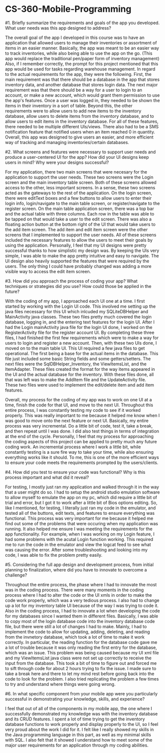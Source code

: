 # CS-360-Mobile-Programming

#1. Briefly summarize the requirements and goals of the app you developed. What user needs was this app designed to address?

The overall goal of the app I developed in this course was to have an application that allowed users to manage their inventories or assortment of items in an easier manner. Basically, the app was meant to be an easier way to track inventories, while also being able to use the app on the go. (This app would replace the traditional pen/paper form of inventory management) Also, if I remember correctly, the prompt for this project mentioned that this app would be used for tasks regarding warehouse management. In regard to the actual requirements for the app, they were the following. First, the main requirement was that there should be a database in the app that stores inventory data, and another database that stores login data. The next major requirement was that there should be a way for a user to login to an account, or make a new account, which would grant them permission to use the app's features. Once a user was logged in, they needed to be shown the items in their inventory in a sort of table. Beyond this, the other requirements were to allow users to add new items to the inventory database, allow users to delete items from the inventory database, and to allow users to edit items in the inventory database. For all of these features, there needed to be multiple different UIs/views. There also had to be a SMS notification feature that notified users when an item reached 0 in quantity. Overall, this app was designed to give users an easier, and more efficient way of tracking and managing inventories/certain databases.

#2. What screens and features were necessary to support user needs and produce a user-centered UI for the app? How did your UI designs keep users in mind? Why were your designs successful?

For my application, there two main screens that were necesary for the application to support the user needs. These two screens were the Login screen and the main inventory table screen. Both of these screens allowed access to the other, less important screens. In a sense, these two screens acted as the gateways to the rest of the application. On the login screen, there were editText boxes and a few buttons to allow users to enter their login info, login/navigate to the main table screen, or register/navigate to the register screen. On the main table application screen, there was a top bar and the actual table with three columns. Each row in the table was able to be tapped on that would take a user to the edit screen. There was also a floating action button at the bottom right of the UI that would take users to the add item screen. The add item and edit item screen were the other screens that I implemented to support the user needs. All of these screens included the necessary features to allow the users to meet their goals by using the application. Personally, I feel that my UI designs were pretty successful thanks to how simplistic my design was. By keeping the UIs very simple, I was able to make the app pretty intuitive and easy to navigate. The UI design also heavily supported the features that were required by the users. The only thing I could have probably changed was adding a more visible way to access the edit item screen.

#3. How did you approach the process of coding your app? What techniques or strategies did you use? How could those be applied in the future?

With the coding of my app, I approached each UI one at a time. I first started by working with the Login UI code. This involved me setting up the java files necessary for this UI which inlcuded my SQLiteDBHelper and MainActivity java classes. These two files pretty much covered the login database, logging in, and the entering text features for the login UI. After I had the Login mainActivity java file for the login UI done, I worked on the RegisterActivity file for the register account UI. By completing these three files, I had finished the first few requirements which were to make a way for users to login and register a new account. Then, with these two UIs done, I moved on to the main table UI. This UI required a few java files to get operational. The first being a base for the actual items in the database. This file just included some basic String fields and some getters/setters. The next files were the SqlDBHelper_Inventory, the ViewItemsList, and the ItemAdapter. These files created the format for the way items appeared in the UI and the actual database for the inventory. With these files done, all that was left was to make the AddItem file and the UpdateActivity file. These two files were used to implement the edit/delete item and add item features.

Overall, my process for the coding of my app was to work on one UI at a time, finish the code for that UI, and move to the next UI. Throughout this entire process, I was constantly testing my code to see if it worked properly. This was really important to me because it helped me know when I was good to move onto the next feature or next UI. Basically, my entire process was very incremental. Do a little bit of code, test it, take a break, and then repeat until I was done. I did also test things in terms of integration at the end of the cycle. Personally, I feel that my process for approaching the coding aspects of this project can be applied to pretty much any future coding work. An incremental process where I work a little bit, while constantly testing is a sure fire way to take your time, while also ensuring everything works like it should. To me, this is one of the more efficient ways to ensure your code meets the requirements prompted by the users/clients.

#4. How did you test to ensure your code was functional? Why is this process important and what did it reveal?

For testing, I mostly just ran my application and walked through it in the way that a user might do so. I had to setup the android studio emulation software to allow myself to emulate the app on my pc, which did require a little bit of trial and error, but I got it to work after a little bit of Bios options editing. So, like I mentioned, for testing, I literally just ran my code in the emulator, and tested all of the buttons, edit texts, and features to ensure everything was functional. This process was very important for me because it helped me find out some of the problems that were occuring when my application was running. It also helped me ensure I was meeting the requirements for the app functionality. For example, when I was working on my Login feature, I had some problems with the acutal Login function working. This required me to run the code in the emulator and view the logcat feed to see what was causing the error. After some troubleshooting and looking into my code, I was able to fix the problem pretty easily. 

#5. Considering the full app design and development process, from initial planning to finalization, where did you have to innovate to overcome a challenge?

Throughout the entire process, the phase where I had to innovate the most was in the coding process. There were many moments in the coding process where I had to alter the code or the UI xmls in order to make the code work properly, which was a very tedious process. I also had to change up a lot for my inventory table UI because of the way I was trying to code it. Also in the coding process, I had to innovate a lot when developing the code for my databases since I wanted them in different files. Basically, I was able to copy most of the login database code into the inventory database code file, but there were still a lot of changes I had to make. Mainly, I had to implement the code to allow for updating, adding, deleting, and reading from the invnetory database, which took a lot of time to make it work correctly. In particular, the reading function for the database code gave me a lot of trouble because it was only reading the first entry for the database, which was an issue. This problem was being caused because my UI xml file and my ViewItemsList java class were not set up correctly to receive the input from the database. This took a bit of time to figure out and forced me to sift through code for about 2 hours trying to fix the issue. I made sure to take a break here and there to let my mind rest before going back into the code to look for the problem. I also tried replicating the problem a few times to try and understand where things were going wrong.

#6. In what specific component from your mobile app were you particularly successful in demonstrating your knowledge, skills, and experience?

I feel that out of all of the components in my mobile app, the one where I successfully demonstrated my knowledge was with the inventory database and its CRUD features. I spent a lot of time trying to get the inventory database functions to work properly and display properly to the UI, so I feel very proud about the work I did for it. I felt like I really showed my skills in the Java programming language in this part, as well as my minimal skills with SQL. I also felt that it showed I understand how to meet some of the major user requirements for an application through my coding abilities.
